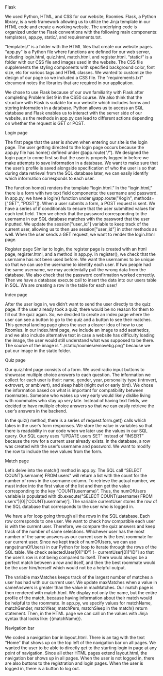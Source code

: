 Flask

We used Python, HTML, and CSS for our website, Roomies. Flask, a Python library, is a web framework allowing us to utilize the Jinja template in our HTML code and create a working website. The underlying code is organized under the Flask conventions with the following main components:
templates/, app.py, static/, and requirements.txt.

“templates/” is a folder with the HTML files that create our website pages. “app.py” is a Python file where functions are defined for our web server, including login.html, quiz.html, match.html, and register.html. “static/” is a folder with our CSS file and images used in the website. The CSS file supplements the styling components with specified background color, font size, etc for various tags and HTML classes. We wanted to customize the design of our page so we included a CSS file. The “requirements.txt” document notes the libraries that are required in our application. 

We chose to use Flask because of our own familiarity with Flask after completing Problem Set 9 in the CS50 course. We also think that the structure with Flask is suitable for our website which includes forms and storing information in a database. Python allows us to access an SQL database and Flask enables us to interact with the server side of our website, as the methods in app.py can lead to different actions depending on whether the request is GET or POST. 

Login page

The first page that the user is shown when entering our site is the login page. The user getting directed to the login page occurs because the app.py file has home() defined under @app.route("/"). We designed the login page to come first so that the user is properly logged in before we make attempts to save information in a database. We want to make sure that the user’s profile is saved alongside specification of who the user is so that during data retrieval from the SQL database later, we can easily identify which information corresponds to each user. 

The function home() renders the template “login.html.” In the “login.html,” there is a form with two text field components: the username and password. In app.py, we have a login() function under @app.route("/login", methods=["GET", "POST"]). When a user submits a form, a POST request is sent. We have a series of if conditionals to ensure that the user submitted values for each text field. Then we check that the password corresponding to the username in our SQL database matches with the password that the user inputted. We update the session["user_id"] variable to keep track of the current user, allowing us to then use session["user_id"] in other methods as well. When the user sends a GET request, we want to render the login.html page.

Register page
Similar to login, the register page is created with an html page, register.html, and a method in app.py. In register(), we check that the username has not been used before. We want the usernames to be unique so that we can use the username to identify each user. If two people had the same username, we may accidentally pull the wrong data from the database. We also check that the password confirmation worked correctly. Then we have a database execute call to insert the data into our users table in SQL. We are creating a row in the table for each user/

Index page

After the user logs in, we didn’t want to send the user directly to the quiz page. If the user already took a quiz, there would be no reason for them to fill out the quiz again. So, we decided to create an index page where the user can see a button to go to the quiz and a button to see their matches. This general landing page gives the user a clearer idea of how to use Roomies. In our index.html page, we include an image to add aesthetics, and we also include alternative text in case a website has difficulty loading the image, the user would still understand what was supposed to be there. The source of the image is "../static/roomiesremovebg.png" because we put our image in the static folder.

Quiz page

Our quiz.html page consists of a form. We used radio input buttons to showcase multiple choice answers to each question. The information we collect for each user is their: name, gender, year, personality type (introvert, extrovert, or ambivert), and sleep habit (night owl or early bird). We chose the information based on what is important for compatibility between roommates. Someone who wakes up very early would likely dislike living with roommates who stay up very late. Instead of having text fields, we decided to have multiple choice answers so that we can easily retrieve the user’s answers in the backend.

In the quiz() method, there is a series of request.form.get() calls which takes in the user’s form responses. We store the value in variables so that there is readability in our code when we later use the values in our SQL query. Our SQL query uses “UPDATE users SET” instead of “INSERT” because the row for a current user already exists. In the database, a row was created with the user’s username and password. We want to modify the row to include the new values from the form. 

Match page

Let’s delve into the match() method in app.py. The SQL call “SELECT COUNT(username) FROM users" will return a list with the count for the number of rows in the username column. To retrieve the actual number, we must index into the first value of the list and then get the value corresponding to the key “COUNT(username)”. Thus, the numOfUsers variable is populated with db.execute("SELECT COUNT(username) FROM users")[0]['COUNT(username)']. The variable currentUser stores the row of the SQL database that corresponds to the user who is logged in. 

We have a for loop going through all the rows in the SQL database. Each row corresponds to one user. We want to check how compatible each user is with the current user. Therefore, we compare the quiz answers and keep track of the number of same selections. Whichever user has the most number of the same answers as our current user is the best roommate for our current user. Since we kept track of numOfUsers, we can use range(numOfUsers) in our Python for loop to iterate through the rows of the SQL table. We check selectedUser[0]["ID"] != currentUser[0]["ID"] so that the user’s row is not being compared to itself. There would always be a perfect match between a row and itself, and then the best roommate would be the user him/herself which would not be a helpful output. 

The variable maxMatches keeps track of the largest number of matches a user has had with our current user. We update maxMatches when a value in sameAnswers is greater than the value in maxMatches. Our match page is then rendered with match.html. We display not only the name, but the entire profile of the match, because having information about their match would be helpful to the roommate. In app.py, we specify values for matchName, matchGender, matchYear, matchPers, matchSleep in the match() return statement. Then, in the HTML page we can call on the values with Jinja syntax that looks like: {{matchName}}.

Navigation bar

We coded a navigation bar in layout.html. There is an <a> tag with the text “Home” that shows up on the top left of the navigation bar on all pages. We wanted the user to be able to directly get to the starting login in page at any point of navigation. Since all other HTML pages extend layout.html, the navigation bar shows up in all pages. When the user is not logged in, there are also buttons to the registration and login pages. When the user is logged in, there is a button to log out.
